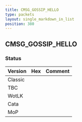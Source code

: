 ```yaml
---
title: CMSG_GOSSIP_HELLO
type: packets
layout: single_markdown_in_list
position: 380
---
```


## CMSG_GOSSIP_HELLO

### Status

Version | Hex | Comment
---------- | ---------- | ---------- 
Classic |  |  
TBC |  |  
WotLK |  |  
Cata |  |  
MoP |  |  